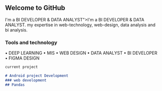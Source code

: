 ## Welcome to GitHub

I'm a BI DEVELOPER & DATA ANALYST">I'm a BI DEVELOPER & DATA ANALYST.
my expertise in web-technology, web-design, data analysis and bi analysis.

### Tools and technology

• DEEP LEARNING  • MIS
• WEB DESIGN     • DATA ANALYST
• BI DEVELOPER   • FIGMA DESIGN


```markdown
current project

# Android project Development
### web development
## Pandas

